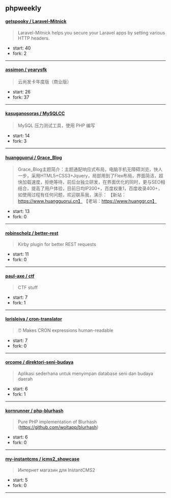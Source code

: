 ## phpweekly

#### [getspooky / Laravel-Mitnick](https://github.com/getspooky/Laravel-Mitnick)

> Laravel-Mitnick helps you secure your Laravel apps by setting various HTTP headers.

+ start: 40
+ fork: 2

----


#### [assimon / yearysfk](https://github.com/assimon/yearysfk)

> 云尚发卡年度版（商业版）

+ start: 26
+ fork: 37

----


#### [kasuganosoras / MySQLCC](https://github.com/kasuganosoras/MySQLCC)

> MySQL 压力测试工具，使用 PHP 编写

+ start: 14
+ fork: 3

----


#### [huangguorui / Grace_Blog](https://github.com/huangguorui/Grace_Blog)

> Grace_Blog主题简介：主题通配响应式布局，电脑手机无障碍浏览，快人一步，采用HTML5+CSS3+Jquery，局部用到了Flex布局，界面简洁，超快加载速度，拒绝等待，前后台独立研发，在界面优化的同时，更与SEO相结合，提高了用户体验，目前日均IP200+，百度权重1，百度收录400+，如使用过程有任何问题，欢迎联系我，演示： 【新站：https://www.huangguorui.cn】 【老站：https://www.huanggr.cn】

+ start: 13
+ fork: 0

----


#### [robinscholz / better-rest](https://github.com/robinscholz/better-rest)

> Kirby plugin for better REST requests

+ start: 11
+ fork: 0

----


#### [paul-axe / ctf](https://github.com/paul-axe/ctf)

> CTF stuff

+ start: 7
+ fork: 1

----


#### [lorisleiva / cron-translator](https://github.com/lorisleiva/cron-translator)

> ⏰️ Makes CRON expressions human-readable

+ start: 7
+ fork: 0

----


#### [orcome / direktori-seni-budaya](https://github.com/orcome/direktori-seni-budaya)

> Aplikasi sederhana untuk menyimpan database seni dan budaya daerah

+ start: 6
+ fork: 1

----


#### [kornrunner / php-blurhash](https://github.com/kornrunner/php-blurhash)

> Pure PHP implementation of Blurhash (https://github.com/woltapp/blurhash)

+ start: 6
+ fork: 0

----


#### [my-instantcms / icms2_showcase](https://github.com/my-instantcms/icms2_showcase)

> Интернет магазин для InstantCMS2

+ start: 5
+ fork: 0

----

